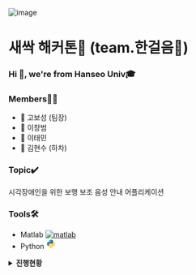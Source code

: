 ![image](https://github.com/bs7301/dacon_sprout_hackathon/assets/155629366/3aed18fc-acff-498b-8d36-bddd1899e6ab) 
<h1 align="left">새싹 해커톤🌱  (team.한걸음👣)</h1>

<h3 align="left">Hi 👋, we're from Hanseo Univ🎓</h3>


<p align="left"> <h3 align="left">Members🧑‍💻</h3> </p>

- 🌱 고보성 (팀장) 
- 🌱 이창범
- 🌱 이태민
- 🌱 김현수 (하차)

<p align="left"> <h3 align="left">Topic✔️</h3> </p>
시각장애인을 위한 보행 보조 음성 안내 어플리케이션

<p align="left"> <h3 align="left">Tools🛠️</h3> </p>

- Matlab <a href="https://www.linux.org/" target="_blank" rel="noreferrer"> <a href="https://www.mathworks.com/" target="_blank" rel="noreferrer"> <img src="https://upload.wikimedia.org/wikipedia/commons/2/21/Matlab_Logo.png" alt="matlab" width="20" height="20"/> </a>
- Python <a href="https://www.python.org" target="_blank" rel="noreferrer"> <img src="https://raw.githubusercontent.com/devicons/devicon/master/icons/python/python-original.svg" alt="python" width="20" height="20"/> </a>

<details>
  <summary><b>진행현황</b></summary>
  <div markdown="1">
    <ul>
      <li>7.9) open data 저장 </li>
      <pre>Ai hub : https://aihub.or.kr/aihubdata/data/view.do?currMenu=115&topMenu=100&aihubDataSe=realm&dataSetSn=189 </pre>
      <li>7.10) coco 형태의 json파일로 1차 가공</li>
      <li>7.20) surface 이미지에 대한 학습 및 예측 모델 구성</li>
      <pre>bs_code.ipynb 파일 참고</pre>
      <li>7.21) surface 예측 시연 </li>
      <pre>camera.jpg 카메라 사용, surface_test1.zip 파일 내의 이미지 파일 및 surface 시연1 참고</pre>
      <li>7.21) surface 예측에 생성형 ai중 하나인 tts 기능 추가 </li>
      <pre>surface_test1.zip 파일 내의 surface 시연2 참고</pre>
      <li>7.28) 학습된 가중치를 불러와 + 카메라 연동 (최종시연에 사용) </li>
      <pre>BS_CAMERA.ipynb 파일참고</pre>
      <li>8.1) 최종 학습 모델 MASK_RCNN </li>
      <pre>MODEL.ipynb 파일참고</pre>
    </ul>
  </div>
</details>
